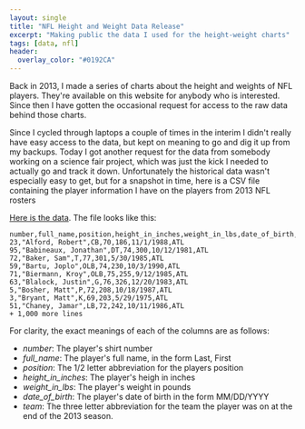 ```yaml
---
layout: single
title: "NFL Height and Weight Data Release"
excerpt: "Making public the data I used for the height-weight charts"
tags: [data, nfl]
header:
  overlay_color: "#0192CA"
---
```


Back in 2013, I made a series of charts about the height and weights of NFL players.  They're available on this website for anybody who is interested.  Since then I have gotten the occasional request for access to the raw data behind those charts.

Since I cycled through laptops a couple of times in the interim I didn't really have easy access to the data, but kept on meaning to go and dig it up from my backups.  Today I got another request for the data from somebody working on a science fair project, which was just the kick I needed to actually go and track it down.  Unfortunately the historical data wasn't especially easy to get, but for a snapshot in time, here is a CSV file containing the player information I have on the players from 2013 NFL rosters

[Here is the data](https://gist.github.com/craigmbooth/5a9be04fe72d77fa3cff).  The file looks like this:

```csv
number,full_name,position,height_in_inches,weight_in_lbs,date_of_birth,team
23,"Alford, Robert",CB,70,186,11/1/1988,ATL
95,"Babineaux, Jonathan",DT,74,300,10/12/1981,ATL
72,"Baker, Sam",T,77,301,5/30/1985,ATL
59,"Bartu, Joplo",OLB,74,230,10/3/1990,ATL
71,"Biermann, Kroy",OLB,75,255,9/12/1985,ATL
63,"Blalock, Justin",G,76,326,12/20/1983,ATL
5,"Bosher, Matt",P,72,208,10/18/1987,ATL
3,"Bryant, Matt",K,69,203,5/29/1975,ATL
51,"Chaney, Jamar",LB,72,242,10/11/1986,ATL
+ 1,000 more lines
```

For clarity, the exact meanings of each of the columns are as follows:

* *number*:  The player's shirt number
* *full_name*:  The player's full name, in the form Last, First
* *position*:  The 1/2 letter abbreviation for the players position
* *height_in_inches*:  The player's heigh in inches
* *weight_in_lbs*:  The player's weight in pounds
* *date_of_birth*:  The player's date of birth in the form MM/DD/YYYY
* *team*:  The three letter abbreviation for the team the player was on at the end of the 2013 season.
